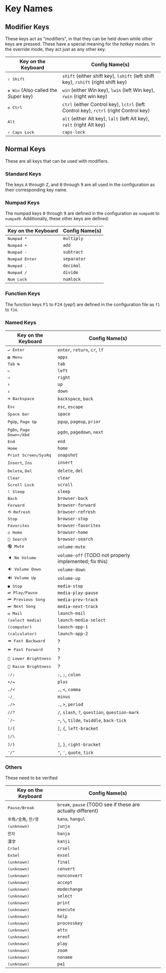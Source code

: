 # Key Names

## Modifier Keys

These keys act as "modifiers", in that they can be held down while other keys
are pressed.  These have a special meaning for the *hotkey* modes.  In the
override mode, they act just as any other key.

| Key on the Keyboard | Config Name(s) |
| ------------------- | -------------- |
| <kbd>&#x21e7; Shift</kbd> | `shift` (either shift key), `lshift` (left shift key), `rshift` (right shift key) |
| <kbd>&#x2756; Win</kbd> (Also called the *Super* key) | `win` (either Win key), `lwin` (left Win key), `rwin` (right win key) |
| <kbd>&#x2732; Ctrl</kbd> | `ctrl` (either Control key), `lctrl` (left Control key), `rctrl` (right Control key) |
| <kbd>Alt</kbd> | `alt` (either Alt key), `lalt` (left Alt key), `ralt` (right Alt key) |
| <kbd>&#x21ea; Caps Lock</kbd> | `caps-lock` |


## Normal Keys

These are all keys that can be used with modifiers.


### Standard Keys

The keys <kbd>A</kbd> through <kbd>Z</kbd>, and <kbd>0</kbd> through <kbd>9</kbd>
are all used in the configuration as their corresponding key name.


### Numpad Keys

The numpad keys <kbd>0</kbd> through <kbd>9</kbd> are defined in the
configuration as `numpad0` to `numpad9`.  Additionally, these other keys are
defined:

| Key on the Keyboard | Config Name(s) |
| ------------------- | -------------- |
| <kbd>Numpad *</kbd> | `multiply` |
| <kbd>Numpad +</kbd> | `add` |
| <kbd>Numpad -</kbd> | `subtract` |
| <kbd>Numpad Enter</kbd> | `separator` |
| <kbd>Numpad .</kbd> | `decimal` |
| <kbd>Numpad /</kbd> | `divide` |
| <kbd>Num Lock</kbd> | `numlock` |


### Function Keys

The function keys <kbd>F1</kbd> to <kbd>F24</kbd> (yep!) are defined in the
configuration file as `f1` to `f24`.


### Named Keys

| Key on the Keyboard | Config Name(s) |
| ------------------- | -------------- |
| <kbd>&crarr; Enter</kbd> | `enter`, `return`, `cr`, `lf` |
| <kbd>&#x25a4; Menu</kbd> | `apps` |
| <kbd>Tab &#x21b9;</kbd> | `tab` |
| <kbd>&larr;</kbd> | `left` |
| <kbd>&rarr;</kbd> | `right` |
| <kbd>&uarr;</kbd> | `up` |
| <kbd>&darr;</kbd> | `down` |
| <kbd>&#x232b; Backspace</kbd> | `backspace`, `back` |
| <kbd>Esc</kbd> | `esc`, `escape` |
| <kbd>Space bar</kbd> | `space` |
| <kbd>PgUp</kbd>, <kbd>Page Up</kbd> | `pgup`, `pageup`, `prior` |
| <kbd>PgDn</kbd>, <kbd>Page Down</kbd | `pgdn`, `pagedown`, `next` |
| <kbd>End</kbd> | `end` |
| <kbd>Home</kbd> | `home` |
| <kbd>Print Screen/SysRq</kbd> | `snapshot` |
| <kbd>Insert</kbd>, <kbd>Ins</kbd> | `insert` |
| <kbd>Delete</kbd>, <kbd>Del</kbd> | `delete`, `del` |
| <kbd>Clear</kbd> | `clear` |
| <kbd>Scroll Lock</kbd> | `scroll` |
| <kbd>&#x263e; Sleep</kbd> | `sleep` |
| <kbd>Back</kbd> | `browser-back` |
| <kbd>Forward</kbd> | `browser-forward` |
| <kbd>&#x27f2; Refresh</kbd> | `browser-refresh` |
| <kbd>Stop</kbd> | `browser-stop` |
| <kbd>Favorites</kbd> | `browser-favorites` |
| <kbd>&#x2302; Home</kbd> | `browser-home` |
| <kbd>&#x1f50e; Search</kbd> | `browser-search` |
| <kbd>&#x1f507; Mute</kbd> | `volume-mute` |
| <kbd>&#x1f508; No Volume</kbd> | `volume-off` (TODO not properly implemented; fix this) |
| <kbd>&#x1f509; Volume Down</kbd> | `volume-down` |
| <kbd>&#x1f50a; Volume Up</kbd> | `volume-up` |
| <kbd>&#x25fc; Stop</kbd> | `media-stop` |
| <kbd>&#x23ef; Play/Pause</kbd> | `media-play-pause` |
| <kbd>&#x23ee; Previous Song</kbd> |`media-prev-track` |
| <kbd>&#x23ed; Next Song</kbd> |`media-next-track` |
| <kbd>&#x2709; Mail</kbd> | `launch-mail` |
| <kbd>(select media)</kbd> | `launch-media-select` |
| <kbd>(computer)</kbd> | `launch-app-1` |
| <kbd>(calculator)</kbd> | `launch-app-2` |
| <kbd>&#x23ea; Fast Backward</kbd> | ? |
| <kbd>&#x23e9; Fast Forward</kbd> | ? |
| <kbd>&#x1f505; Lower Brightness</kbd> | ? |
| <kbd>&#x1f506; Raise Brightness</kbd> | ? |
| <kbd>:/;</kbd> | `:`, `;`, `colon` |
| <kbd>+/=</kbd> | `plus` |
| <kbd>,/&lt;</kbd> | `,`, `<`, `comma` |
| <kbd>-/_</kbd> | `minus` |
| <kbd>./&gt;</kbd> | `.`, `>`, `period` |
| <kbd>//?</kbd> | `/`, `slash`, `?`, `question`, `question-mark` |
| <kbd>\`/~</kbd> | `~`, `\`, `tilde`, `twiddle`, `back-tick` |
| <kbd>\[/{</kbd> | `[`, `{`, `left-bracket` |
| <kbd>\|/\\</kbd> | `|`, `\`, `pipe`, `backslash` |
| <kbd>]/}</kbd> | `]`, `}`, `right-bracket` |
| <kbd>'/"</kbd> | `"`, `'`, `quote`, `tick` |
    

### Others

These need to be verified

| Key on the Keyboard | Config Name(s) |
| ------------------- | -------------- |
| <kbd>Pause/Break</kbd> | `break`, `pause` (TODO see if these are actually different) |
| <kbd>半角/全角</kbd>, <kbd>한/영</kbd> | `kana`, `hangul` |
| <kbd>(unknown)</kbd> | `junja` |
| <kbd>한자</kbd> | `hanja` |
| <kbd>漢字</kbd> | `kanji` |
| <kbd>CrSel</kbd> | `crsel` |
| <kbd>ExSel</kbd> | `exsel` |
| <kbd>(unknown)</kbd> | `final` |
| <kbd>(unknown)</kbd> | `convert` |
| <kbd>(unknown)</kbd> | `nonconvert` |
| <kbd>(unknown)</kbd> | `accept` |
| <kbd>(unknown)</kbd> | `modechange` |
| <kbd>(unknown)</kbd> | `select` |
| <kbd>(unknown)</kbd> | `print` |
| <kbd>(unknown)</kbd> | `execute` |
| <kbd>(unknown)</kbd> | `help` |
| <kbd>(unknown)</kbd> | `processkey` |
| <kbd>(unknown)</kbd> | `attn` |
| <kbd>(unknown)</kbd> | `ereof` |
| <kbd>(unknown)</kbd> | `play` |
| <kbd>(unknown)</kbd> | `zoom` |
| <kbd>(unknown)</kbd> | `noname` |
| <kbd>(unknown)</kbd> | `pa1` |
